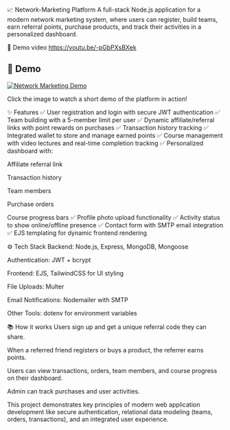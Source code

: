 📈 Network-Marketing Platform
A full-stack Node.js application for a modern network marketing system, where users can register, build teams, earn referral points, purchase products, and track their activities in a personalized dashboard.

🎥 Demo video
https://youtu.be/-pGbPXsBXek
## 🎥 Demo

[![Network Marketing Demo](https://img.youtube.com/vi/-pGbPXsBXek.jpg)](https://youtu.be/-pGbPXsBXek)

Click the image to watch a short demo of the platform in action!


✨ Features
✅ User registration and login with secure JWT authentication
✅ Team building with a 5-member limit per user
✅ Dynamic affiliate/referral links with point rewards on purchases
✅ Transaction history tracking
✅ Integrated wallet to store and manage earned points
✅ Course management with video lectures and real-time completion tracking
✅ Personalized dashboard with:

Affiliate referral link

Transaction history

Team members

Purchase orders

Course progress bars
✅ Profile photo upload functionality
✅ Activity status to show online/offline presence
✅ Contact form with SMTP email integration
✅ EJS templating for dynamic frontend rendering

⚙️ Tech Stack
Backend: Node.js, Express, MongoDB, Mongoose

Authentication: JWT + bcrypt

Frontend: EJS, TailwindCSS for UI styling

File Uploads: Multer

Email Notifications: Nodemailer with SMTP

Other Tools: dotenv for environment variables

📚 How it works
Users sign up and get a unique referral code they can share.

When a referred friend registers or buys a product, the referrer earns points.

Users can view transactions, orders, team members, and course progress on their dashboard.

Admin can track purchases and user activities.

This project demonstrates key principles of modern web application development like secure authentication, relational data modeling (teams, orders, transactions), and an integrated user experience.

